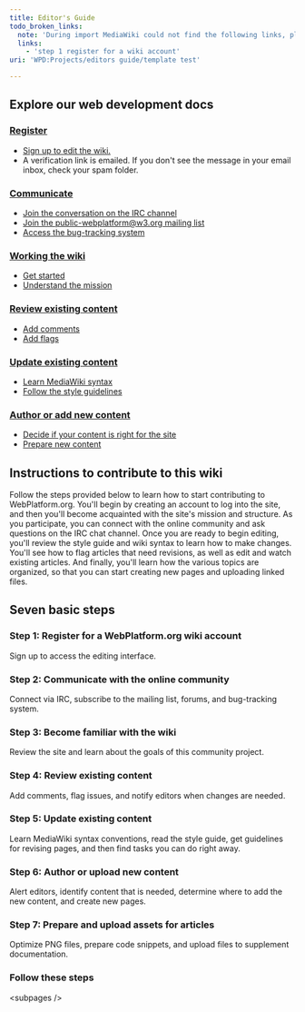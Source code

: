 ```yaml
---
title: Editor's Guide
todo_broken_links:
  note: 'During import MediaWiki could not find the following links, please fix and adjust this list.'
  links:
    - 'step 1 register for a wiki account'
uri: 'WPD:Projects/editors guide/template test'

---
```

## Explore our web development docs

### [Register](/w/index.php?title=step_1_register_for_a_wiki_account&action=edit&redlink=1)

-   [Sign up to edit the wiki.](http://docs.webplatform.org/w/index.php?title=Special:UserLogin&returnto=Main+Page)
-   A verification link is emailed. If you don't see the message in your email inbox, check your spam folder.

### [Communicate](/WPD:Editors_Guide/step_2_communicate_with_the_online_community)

-   [Join the conversation on the IRC channel](/WPD:Editors_Guide/step_2_communicate_with_the_online_community#Join_the_conversation_on_the_IRC_channel)
-   [Join the public-webplatform@w3.org mailing list](/WPD:Editors_Guide/step_2_communicate_with_the_online_community#Join_the_public-webplatform.40w3.org_mailing_list)
-   [Access the bug-tracking system](/WPD:Editors_Guide/step_2_communicate_with_the_online_community#Access_the_bug-tracking_system)

### [Working the wiki](/WPD:Editors_Guide/step_3_become_familiar_with_the_wiki)

-   [Get started](/WPD:Editors_Guide/step_3_become_familiar_with_the_wiki#If_you_can.27t_wait.2C_start_contributing_right_away)
-   [Understand the mission](/WPD:Editors_Guide/step_3_become_familiar_with_the_wiki#Understand_the_WebPlatform_project.27s_mission_and_policies)

### [Review existing content](/WPD:Editors_Guide/step_4_review_existing_content)

-   [Add comments](/WPD:Editors_Guide/step_4_review_existing_content#IAdd_comments_to_sections)
-   [Add flags](/WPD:Editors_Guide/step_4_review_existing_content#How_to_add_a_flag)

### [Update existing content](/WPD:Editors_Guide/step_5_update_existing_content)

-   [Learn MediaWiki syntax](/WPD:Editors_Guide/step_5_update_existing_content#Become_familiar_with_MediaWiki_syntax_conventions)
-   [Follow the style guidelines](/WPD:Editors_Guide/step_5_update_existing_content#Follow_the_WebPlatform_style_guide)

### [Author or add new content](/WPD:Editors_Guide/step_6_author_or_upload_new_content)

-   [Decide if your content is right for the site](/WPD:Editors_Guide/step_6_author_or_upload_new_content#Determine_if_your_content_is_appropriate_to_add_to_this_wiki)
-   [Prepare new content](/WPD:Editors_Guide/step_6_author_or_upload_new_content#Author_new_content_using_the_correct_site_formatting_and_standards)

## Instructions to contribute to this wiki

Follow the steps provided below to learn how to start contributing to WebPlatform.org. You'll begin by creating an account to log into the site, and then you'll become acquainted with the site's mission and structure. As you participate, you can connect with the online community and ask questions on the IRC chat channel. Once you are ready to begin editing, you'll review the style guide and wiki syntax to learn how to make changes. You'll see how to flag articles that need revisions, as well as edit and watch existing articles. And finally, you'll learn how the various topics are organized, so that you can start creating new pages and uploading linked files.

## Seven basic steps

### Step 1: Register for a WebPlatform.org wiki account

Sign up to access the editing interface.

### Step 2: Communicate with the online community

Connect via IRC, subscribe to the mailing list, forums, and bug-tracking system.

### Step 3: Become familiar with the wiki

Review the site and learn about the goals of this community project.

### Step 4: Review existing content

Add comments, flag issues, and notify editors when changes are needed.

### Step 5: Update existing content

Learn MediaWiki syntax conventions, read the style guide, get guidelines for revising pages, and then find tasks you can do right away.

### Step 6: Author or upload new content

Alert editors, identify content that is needed, determine where to add the new content, and create new pages.

### Step 7: Prepare and upload assets for articles

Optimize PNG files, prepare code snippets, and upload files to supplement documentation.

### Follow these steps

\<subpages /\>
